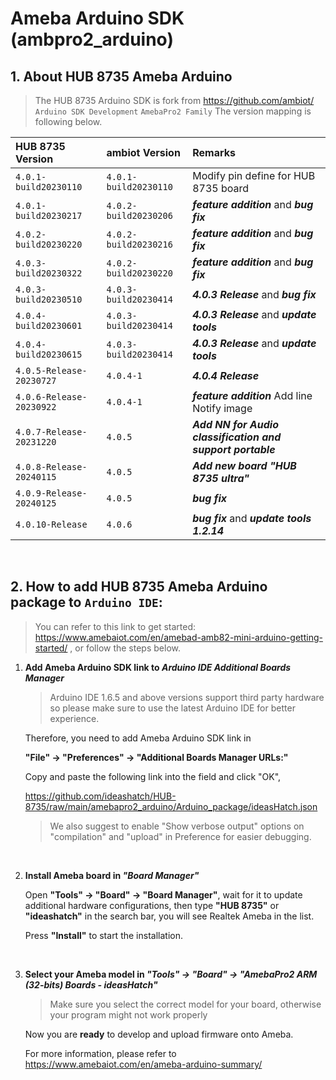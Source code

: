 # Ameba Arduino SDK (ambpro2_arduino)


## 1. About HUB 8735 Ameba Arduino

> The HUB 8735 Arduino SDK is fork from https://github.com/ambiot/ `Arduino SDK Development` `AmebaPro2 Family`
> The version mapping is following below.

|HUB 8735 Version      		| ambiot Version       |Remarks                         					|
|:--------------------------|:---------------------|:---------------------------------------------------|
|`4.0.1-build20230110` 		|`4.0.1-build20230110` | Modify pin define for HUB 8735 board 				|
|`4.0.1-build20230217` 		|`4.0.2-build20230206` | ***feature addition*** and ***bug fix***			| 
|`4.0.2-build20230220` 		|`4.0.2-build20230216` | ***feature addition*** and ***bug fix***			|
|`4.0.3-build20230322` 		|`4.0.2-build20230220` | ***feature addition*** and ***bug fix***			|
|`4.0.3-build20230510` 		|`4.0.3-build20230414` | ***4.0.3 Release***	and ***bug fix***    		|
|`4.0.4-build20230601` 		|`4.0.3-build20230414` | ***4.0.3 Release***	and ***update tools***		|
|`4.0.4-build20230615` 		|`4.0.3-build20230414` | ***4.0.3 Release***	and ***update tools***		|
|`4.0.5-Release-20230727` 	|`4.0.4-1`             | ***4.0.4 Release***								|
|`4.0.6-Release-20230922` 	|`4.0.4-1`             | ***feature addition***	Add line Notify image		|
|`4.0.7-Release-20231220` 	|`4.0.5`               | ***Add NN for Audio classification and support portable***|
|`4.0.8-Release-20240115` 	|`4.0.5`               | ***Add new board "HUB 8735 ultra"***				|
|`4.0.9-Release-20240125` 	|`4.0.5`               | ***bug fix***				                        |
|`4.0.10-Release` 	        |`4.0.6`               | ***bug fix*** and ***update tools 1.2.14***		|
</br>

## 2. How to add HUB 8735 Ameba Arduino package to `Arduino IDE`:

> You can refer to this link to get started: https://www.amebaiot.com/en/amebad-amb82-mini-arduino-getting-started/
> , or follow the steps below.

1. **Add Ameba Arduino SDK link to *Arduino IDE Additional Boards Manager***

    > Arduino IDE 1.6.5 and above versions support third party hardware so please make sure to use the latest Arduino IDE for better experience.

    Therefore, you need to add Ameba Arduino SDK link in 
    
    **"File" -> "Preferences" -> "Additional Boards Manager URLs:"**

    Copy and paste the following link into the field and click "OK",

    https://github.com/ideashatch/HUB-8735/raw/main/amebapro2_arduino/Arduino_package/ideasHatch.json

    > We also suggest to enable "Show verbose output" options on "compilation" and "upload" in Preference for easier debugging.
    
    </br>

2. **Install Ameba board in *"Board Manager"***

    Open **"Tools" -> "Board" -> "Board Manager"**, wait for it to update additional hardware configurations, then type **"HUB 8735"** or **"ideashatch"** in the search bar, you will see Realtek Ameba in the list.

    Press **"Install"** to start the installation.
    
    </br>

3. **Select your Ameba model in *"Tools" -> "Board" -> "AmebaPro2 ARM (32-bits) Boards - ideasHatch"***

    > Make sure you select the correct model for your board, otherwise your program might not work properly 

    Now you are **ready** to develop and upload firmware onto Ameba.

    For more information, please refer to https://www.amebaiot.com/en/ameba-arduino-summary/
    
    </br>
